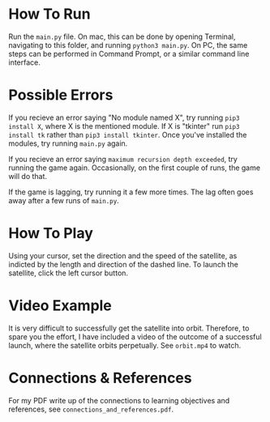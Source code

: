# How To Run
Run the `main.py` file. On mac, this can be done by opening Terminal, navigating to this folder, and running `python3 main.py`. On PC, the same steps can be performed in Command Prompt, or a similar command line interface.

# Possible Errors
If you recieve an error saying "No module named X", try running `pip3 install X`, where X is the mentioned module. If X is "tkinter" run `pip3 install tk` rather than `pip3 install tkinter`. Once you've installed the modules, try running `main.py` again.  
  
If you recieve an error saying `maximum recursion depth exceeded`, try running the game again. Occasionally, on the first couple of runs, the game will do that.  
  
If the game is lagging, try running it a few more times. The lag often goes away after a few runs of `main.py`.

# How To Play
Using your cursor, set the direction and the speed of the satellite, as indicted by the length and direction of the dashed line. To launch the satellite, click the left cursor button.

# Video Example
It is very difficult to successfully get the satellite into orbit. Therefore, to spare you the effort, I have included a video of the outcome of a successful launch, where the satellite orbits perpetually. See `orbit.mp4` to watch.

# Connections & References
For my PDF write up of the connections to learning objectives and references, see `connections_and_references.pdf`.